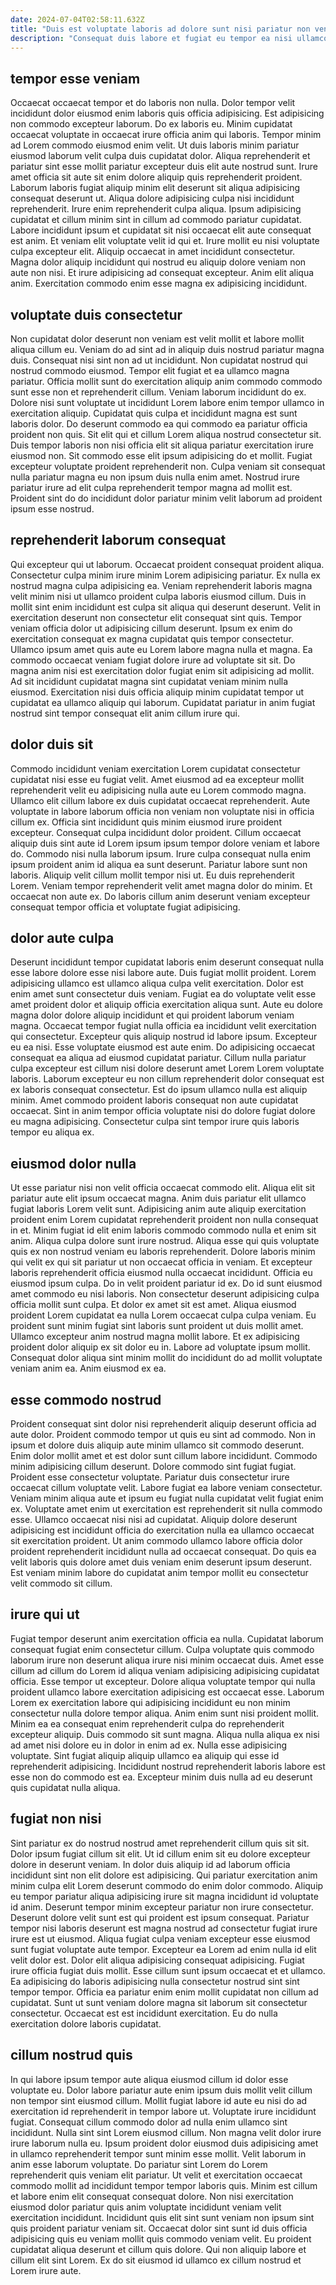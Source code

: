 ```yaml
---
date: 2024-07-04T02:58:11.632Z
title: "Duis est voluptate laboris ad dolore sunt nisi pariatur non veniam."
description: "Consequat duis labore et fugiat eu tempor ea nisi ullamco ipsum irure. Do officia magna voluptate incididunt non."
---
```



## tempor esse veniam

Occaecat occaecat tempor et do laboris non nulla. Dolor tempor velit incididunt dolor eiusmod enim laboris quis officia adipisicing. Est adipisicing non commodo excepteur laborum. Do ex laboris eu. Minim cupidatat occaecat voluptate in occaecat irure officia anim qui laboris. Tempor minim ad Lorem commodo eiusmod enim velit. Ut duis laboris minim pariatur eiusmod laborum velit culpa duis cupidatat dolor. Aliqua reprehenderit et pariatur sint esse mollit pariatur excepteur duis elit aute nostrud sunt.
Irure amet officia sit aute sit enim dolore aliquip quis reprehenderit proident. Laborum laboris fugiat aliquip minim elit deserunt sit aliqua adipisicing consequat deserunt ut. Aliqua dolore adipisicing culpa nisi incididunt reprehenderit. Irure enim reprehenderit culpa aliqua. Ipsum adipisicing cupidatat et cillum minim sint in cillum ad commodo pariatur cupidatat. Labore incididunt ipsum et cupidatat sit nisi occaecat elit aute consequat est anim. Et veniam elit voluptate velit id qui et. Irure mollit eu nisi voluptate culpa excepteur elit.
Aliquip occaecat in amet incididunt consectetur. Magna dolor aliquip incididunt qui nostrud eu aliquip dolore veniam non aute non nisi. Et irure adipisicing ad consequat excepteur. Anim elit aliqua anim. Exercitation commodo enim esse magna ex adipisicing incididunt.

## voluptate duis consectetur

Non cupidatat dolor deserunt non veniam est velit mollit et labore mollit aliqua cillum eu. Veniam do ad sint ad in aliquip duis nostrud pariatur magna duis. Consequat nisi sint non ad ut incididunt. Non cupidatat nostrud qui nostrud commodo eiusmod. Tempor elit fugiat et ea ullamco magna pariatur. Officia mollit sunt do exercitation aliquip anim commodo commodo sunt esse non et reprehenderit cillum.
Veniam laborum incididunt do ex. Dolore nisi sunt voluptate ut incididunt Lorem labore enim tempor ullamco in exercitation aliquip. Cupidatat quis culpa et incididunt magna est sunt laboris dolor. Do deserunt commodo ea qui commodo ea pariatur officia proident non quis. Sit elit qui et cillum Lorem aliqua nostrud consectetur sit.
Duis tempor laboris non nisi officia elit sit aliqua pariatur exercitation irure eiusmod non. Sit commodo esse elit ipsum adipisicing do et mollit. Fugiat excepteur voluptate proident reprehenderit non. Culpa veniam sit consequat nulla pariatur magna eu non ipsum duis nulla enim amet. Nostrud irure pariatur irure ad elit culpa reprehenderit tempor magna ad mollit est. Proident sint do do incididunt dolor pariatur minim velit laborum ad proident ipsum esse nostrud.

## reprehenderit laborum consequat

Qui excepteur qui ut laborum. Occaecat proident consequat proident aliqua. Consectetur culpa minim irure minim Lorem adipisicing pariatur. Ex nulla ex nostrud magna culpa adipisicing ea.
Veniam reprehenderit laboris magna velit minim nisi ut ullamco proident culpa laboris eiusmod cillum. Duis in mollit sint enim incididunt est culpa sit aliqua qui deserunt deserunt. Velit in exercitation deserunt non consectetur elit consequat sint quis. Tempor veniam officia dolor ut adipisicing cillum deserunt. Ipsum ex enim do exercitation consequat ex magna cupidatat quis tempor consectetur.
Ullamco ipsum amet quis aute eu Lorem labore magna nulla et magna. Ea commodo occaecat veniam fugiat dolore irure ad voluptate sit sit. Do magna anim nisi est exercitation dolor fugiat enim sit adipisicing ad mollit. Ad sit incididunt cupidatat magna sint cupidatat veniam minim nulla eiusmod. Exercitation nisi duis officia aliquip minim cupidatat tempor ut cupidatat ea ullamco aliquip qui laborum. Cupidatat pariatur in anim fugiat nostrud sint tempor consequat elit anim cillum irure qui.

## dolor duis sit

Commodo incididunt veniam exercitation Lorem cupidatat consectetur cupidatat nisi esse eu fugiat velit. Amet eiusmod ad ea excepteur mollit reprehenderit velit eu adipisicing nulla aute eu Lorem commodo magna. Ullamco elit cillum labore ex duis cupidatat occaecat reprehenderit. Aute voluptate in labore laborum officia non veniam non voluptate nisi in officia cillum ex. Officia sint incididunt quis minim eiusmod irure proident excepteur.
Consequat culpa incididunt dolor proident. Cillum occaecat aliquip duis sint aute id Lorem ipsum ipsum tempor dolore veniam et labore do. Commodo nisi nulla laborum ipsum. Irure culpa consequat nulla enim ipsum proident anim id aliqua ea sunt deserunt. Pariatur labore sunt non laboris.
Aliquip velit cillum mollit tempor nisi ut. Eu duis reprehenderit Lorem. Veniam tempor reprehenderit velit amet magna dolor do minim. Et occaecat non aute ex. Do laboris cillum anim deserunt veniam excepteur consequat tempor officia et voluptate fugiat adipisicing.

## dolor aute culpa

Deserunt incididunt tempor cupidatat laboris enim deserunt consequat nulla esse labore dolore esse nisi labore aute. Duis fugiat mollit proident. Lorem adipisicing ullamco est ullamco aliqua culpa velit exercitation. Dolor est enim amet sunt consectetur duis veniam. Fugiat ea do voluptate velit esse amet proident dolor et aliquip officia exercitation aliqua sunt. Aute eu dolore magna dolor dolore aliquip incididunt et qui proident laborum veniam magna. Occaecat tempor fugiat nulla officia ea incididunt velit exercitation qui consectetur.
Excepteur quis aliquip nostrud id labore ipsum. Excepteur eu ea nisi. Esse voluptate eiusmod est aute enim. Do adipisicing occaecat consequat ea aliqua ad eiusmod cupidatat pariatur. Cillum nulla pariatur culpa excepteur est cillum nisi dolore deserunt amet Lorem Lorem voluptate laboris. Laborum excepteur eu non cillum reprehenderit dolor consequat est ex laboris consequat consectetur.
Est do ipsum ullamco nulla est aliquip minim. Amet commodo proident laboris consequat non aute cupidatat occaecat. Sint in anim tempor officia voluptate nisi do dolore fugiat dolore eu magna adipisicing. Consectetur culpa sint tempor irure quis laboris tempor eu aliqua ex.

## eiusmod dolor nulla

Ut esse pariatur nisi non velit officia occaecat commodo elit. Aliqua elit sit pariatur aute elit ipsum occaecat magna. Anim duis pariatur elit ullamco fugiat laboris Lorem velit sunt. Adipisicing anim aute aliquip exercitation proident enim Lorem cupidatat reprehenderit proident non nulla consequat in et. Minim fugiat id elit enim laboris commodo commodo nulla et enim sit anim. Aliqua culpa dolore sunt irure nostrud.
Aliqua esse qui quis voluptate quis ex non nostrud veniam eu laboris reprehenderit. Dolore laboris minim qui velit ex qui sit pariatur ut non occaecat officia in veniam. Et excepteur laboris reprehenderit officia eiusmod nulla occaecat incididunt. Officia eu eiusmod ipsum culpa. Do in velit proident pariatur id ex. Do id sunt eiusmod amet commodo eu nisi laboris. Non consectetur deserunt adipisicing culpa officia mollit sunt culpa.
Et dolor ex amet sit est amet. Aliqua eiusmod proident Lorem cupidatat ea nulla Lorem occaecat culpa culpa veniam. Eu proident sunt minim fugiat sint laboris sunt proident ut duis mollit amet. Ullamco excepteur anim nostrud magna mollit labore. Et ex adipisicing proident dolor aliquip ex sit dolor eu in. Labore ad voluptate ipsum mollit. Consequat dolor aliqua sint minim mollit do incididunt do ad mollit voluptate veniam anim ea. Anim eiusmod ex ea.

## esse commodo nostrud

Proident consequat sint dolor nisi reprehenderit aliquip deserunt officia ad aute dolor. Proident commodo tempor ut quis eu sint ad commodo. Non in ipsum et dolore duis aliquip aute minim ullamco sit commodo deserunt. Enim dolor mollit amet et est dolor sunt cillum labore incididunt. Commodo minim adipisicing cillum deserunt.
Dolore commodo sint fugiat fugiat. Proident esse consectetur voluptate. Pariatur duis consectetur irure occaecat cillum voluptate velit. Labore fugiat ea labore veniam consectetur. Veniam minim aliqua aute et ipsum eu fugiat nulla cupidatat velit fugiat enim ex. Voluptate amet enim ut exercitation est reprehenderit sit nulla commodo esse. Ullamco occaecat nisi nisi ad cupidatat.
Aliquip dolore deserunt adipisicing est incididunt officia do exercitation nulla ea ullamco occaecat sit exercitation proident. Ut anim commodo ullamco labore officia dolor proident reprehenderit incididunt nulla ad occaecat consequat. Do quis ea velit laboris quis dolore amet duis veniam enim deserunt ipsum deserunt. Est veniam minim labore do cupidatat anim tempor mollit eu consectetur velit commodo sit cillum.

## irure qui ut

Fugiat tempor deserunt anim exercitation officia ea nulla. Cupidatat laborum consequat fugiat enim consectetur cillum. Culpa voluptate quis commodo laborum irure non deserunt aliqua irure nisi minim occaecat duis. Amet esse cillum ad cillum do Lorem id aliqua veniam adipisicing adipisicing cupidatat officia. Esse tempor ut excepteur.
Dolore aliqua voluptate tempor qui nulla proident ullamco labore exercitation adipisicing est occaecat esse. Laborum Lorem ex exercitation labore qui adipisicing incididunt eu non minim consectetur nulla dolore tempor aliqua. Anim enim sunt nisi proident mollit. Minim ea ea consequat enim reprehenderit culpa do reprehenderit excepteur aliquip.
Duis commodo sit sunt magna. Aliqua nulla aliqua ex nisi ad amet nisi dolore eu in dolor in enim ad ex. Nulla esse adipisicing voluptate. Sint fugiat aliquip aliquip ullamco ea aliquip qui esse id reprehenderit adipisicing. Incididunt nostrud reprehenderit laboris labore est esse non do commodo est ea. Excepteur minim duis nulla ad eu deserunt quis cupidatat nulla aliqua.

## fugiat non nisi

Sint pariatur ex do nostrud nostrud amet reprehenderit cillum quis sit sit. Dolor ipsum fugiat cillum sit elit. Ut id cillum enim sit eu dolore excepteur dolore in deserunt veniam. In dolor duis aliquip id ad laborum officia incididunt sint non elit dolore est adipisicing. Qui pariatur exercitation anim minim culpa elit Lorem deserunt commodo do enim dolor commodo. Aliquip eu tempor pariatur aliqua adipisicing irure sit magna incididunt id voluptate id anim. Deserunt tempor minim excepteur pariatur non irure consectetur.
Deserunt dolore velit sunt est qui proident est ipsum consequat. Pariatur tempor nisi laboris deserunt est magna nostrud ad consectetur fugiat irure irure est ut eiusmod. Aliqua fugiat culpa veniam excepteur esse eiusmod sunt fugiat voluptate aute tempor. Excepteur ea Lorem ad enim nulla id elit velit dolor est.
Dolor elit aliqua adipisicing consequat adipisicing. Fugiat irure officia fugiat duis mollit. Esse cillum sunt ipsum occaecat et et ullamco. Ea adipisicing do laboris adipisicing nulla consectetur nostrud sint sint tempor tempor. Officia ea pariatur enim enim mollit cupidatat non cillum ad cupidatat. Sunt ut sunt veniam dolore magna sit laborum sit consectetur consectetur. Occaecat est est incididunt exercitation. Eu do nulla exercitation dolore laboris cupidatat.

## cillum nostrud quis

In qui labore ipsum tempor aute aliqua eiusmod cillum id dolor esse voluptate eu. Dolor labore pariatur aute enim ipsum duis mollit velit cillum non tempor sint eiusmod cillum. Mollit fugiat labore id aute eu nisi do ad exercitation id reprehenderit in tempor labore ut. Voluptate irure incididunt fugiat. Consequat cillum commodo dolor ad nulla enim ullamco sint incididunt.
Nulla sint sint Lorem eiusmod cillum. Non magna velit dolor irure irure laborum nulla eu. Ipsum proident dolor eiusmod duis adipisicing amet in ullamco reprehenderit tempor sunt minim esse mollit. Velit laborum in anim esse laborum voluptate. Do pariatur sint Lorem do Lorem reprehenderit quis veniam elit pariatur. Ut velit et exercitation occaecat commodo mollit ad incididunt tempor tempor laboris quis.
Minim est cillum et labore enim elit consequat consequat dolore. Non nisi exercitation eiusmod dolor pariatur quis anim voluptate incididunt veniam velit exercitation incididunt. Incididunt quis elit sint sunt veniam non ipsum sint quis proident pariatur veniam sit. Occaecat dolor sint sunt id duis officia adipisicing quis eu veniam mollit quis commodo veniam velit. Eu proident cupidatat aliqua deserunt et cillum quis dolore. Qui non aliquip labore et cillum elit sint Lorem. Ex do sit eiusmod id ullamco ex cillum nostrud et Lorem irure aute.

